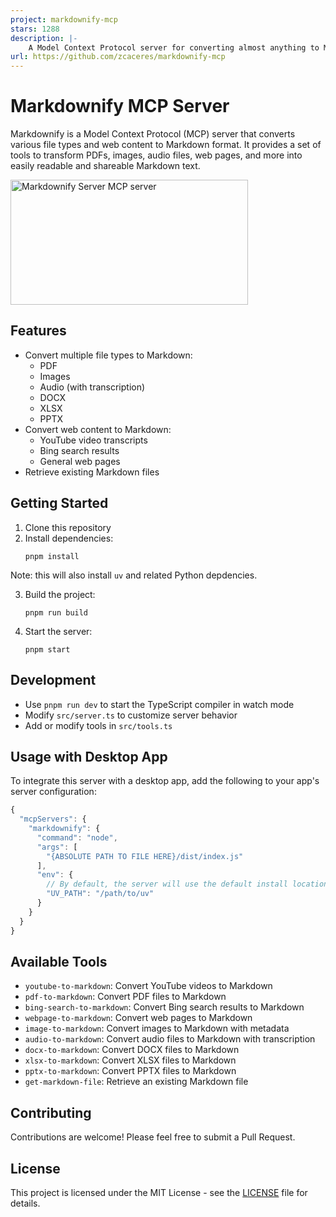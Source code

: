 ```yaml
---
project: markdownify-mcp
stars: 1288
description: |-
    A Model Context Protocol server for converting almost anything to Markdown
url: https://github.com/zcaceres/markdownify-mcp
---
```


# Markdownify MCP Server

Markdownify is a Model Context Protocol (MCP) server that converts various file types and web content to Markdown format. It provides a set of tools to transform PDFs, images, audio files, web pages, and more into easily readable and shareable Markdown text.

<a href="https://glama.ai/mcp/servers/bn5q4b0ett"><img width="380" height="200" src="https://glama.ai/mcp/servers/bn5q4b0ett/badge" alt="Markdownify Server MCP server" /></a>

## Features

- Convert multiple file types to Markdown:
  - PDF
  - Images
  - Audio (with transcription)
  - DOCX
  - XLSX
  - PPTX
- Convert web content to Markdown:
  - YouTube video transcripts
  - Bing search results
  - General web pages
- Retrieve existing Markdown files

## Getting Started

1. Clone this repository
2. Install dependencies:
   ```
   pnpm install
   ```

Note: this will also install `uv` and related Python depdencies.

3. Build the project:
   ```
   pnpm run build
   ```
4. Start the server:
   ```
   pnpm start
   ```

## Development

- Use `pnpm run dev` to start the TypeScript compiler in watch mode
- Modify `src/server.ts` to customize server behavior
- Add or modify tools in `src/tools.ts`

## Usage with Desktop App

To integrate this server with a desktop app, add the following to your app's server configuration:

```js
{
  "mcpServers": {
    "markdownify": {
      "command": "node",
      "args": [
        "{ABSOLUTE PATH TO FILE HERE}/dist/index.js"
      ],
      "env": {
        // By default, the server will use the default install location of `uv`
        "UV_PATH": "/path/to/uv"
      }
    }
  }
}
```

## Available Tools

- `youtube-to-markdown`: Convert YouTube videos to Markdown
- `pdf-to-markdown`: Convert PDF files to Markdown
- `bing-search-to-markdown`: Convert Bing search results to Markdown
- `webpage-to-markdown`: Convert web pages to Markdown
- `image-to-markdown`: Convert images to Markdown with metadata
- `audio-to-markdown`: Convert audio files to Markdown with transcription
- `docx-to-markdown`: Convert DOCX files to Markdown
- `xlsx-to-markdown`: Convert XLSX files to Markdown
- `pptx-to-markdown`: Convert PPTX files to Markdown
- `get-markdown-file`: Retrieve an existing Markdown file

## Contributing

Contributions are welcome! Please feel free to submit a Pull Request.

## License

This project is licensed under the MIT License - see the [LICENSE](LICENSE) file for details.

